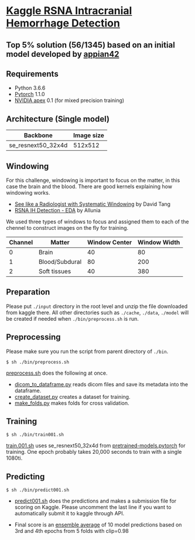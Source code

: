 # [Kaggle RSNA Intracranial Hemorrhage Detection](https://www.kaggle.com/c/rsna-intracranial-hemorrhage-detection)

## Top 5% solution (56/1345) based on an initial model developed by [appian42](https://github.com/appian42/kaggle-rsna-intracranial-hemorrhage)


## Requirements

- Python 3.6.6
- [Pytorch](https://pytorch.org/) 1.1.0
- [NVIDIA apex](https://github.com/NVIDIA/apex) 0.1 (for mixed precision training)


## Architecture (Single model)

| Backbone | Image size |
----|----
| se\_resnext50\_32x4d | 512x512 |

## Windowing

For this challenge, windowing is important to focus on the matter, in this case the brain and the blood. There are good kernels explaining how windowing works.

- [See like a Radiologist with Systematic Windowing](https://www.kaggle.com/dcstang/see-like-a-radiologist-with-systematic-windowing) by David Tang
- [RSNA IH Detection - EDA](https://www.kaggle.com/allunia/rsna-ih-detection-eda) by Allunia

We used three types of windows to focus and assigned them to each of the chennel to construct images on the fly for training.

| Channel | Matter | Window Center | Window Width |
----------|--------|---------------|---------------
| 0 | Brain | 40 | 80 |
| 1 | Blood/Subdural | 80 | 200 |
| 2 | Soft tissues | 40 | 380 |


## Preparation

Please put `./input` directory in the root level and unzip the file downloaded from kaggle there. All other directories such as `./cache`, `./data`, `./model` will be created if needed when `./bin/preprocess.sh` is run.


## Preprocessing

Please make sure you run the script from parent directory of `./bin`.

~~~
$ sh ./bin/preprocess.sh
~~~

[preprocess.sh](https://github.com/appian42/kaggle-rsna-intracranial-hemorrhage/blob/master/bin/preprocess.sh) does the following at once.

- [dicom_to_dataframe.py](https://github.com/appian42/kaggle-rsna-intracranial-hemorrhage/blob/master/src/preprocess/dicom_to_dataframe.py) reads dicom files and save its metadata into the dataframe. 
- [create_dataset.py](https://github.com/appian42/kaggle-rsna-intracranial-hemorrhage/blob/master/src/preprocess/create_dataset.py) creates a dataset for training.
- [make_folds.py](https://github.com/appian42/kaggle-rsna-intracranial-hemorrhage/blob/master/src/preprocess/make_folds.py) makes folds for cross validation. 


## Training

~~~
$ sh ./bin/train001.sh
~~~

[train.001.sh](https://github.com/appian42/kaggle-rsna-intracranial-hemorrhage/blob/master/bin/train001.sh) uses se\_resnext50\_32x4d from [pretrained-models.pytorch](https://github.com/Cadene/pretrained-models.pytorch) for training. 
One epoch probably takes 20,000 seconds to train with a single 1080ti.


## Predicting

~~~
$ sh ./bin/predict001.sh
~~~

- [predict001.sh](https://github.com/appian42/kaggle-rsna-intracranial-hemorrhage/blob/master/bin/predict001.sh) does the predictions and makes a submission file for scoring on Kaggle. Please uncomment the last line if you want to automatically submit it to kaggle through API.

- Final score is an [ensemble average](https://github.com/akuritsyn/kaggle-rsna-intracranial-hemorrhage/blob/master/bin/average_predictions.py) of 10 model predictions based on 3rd and 4th epochs from 5 folds with clip=0.98


